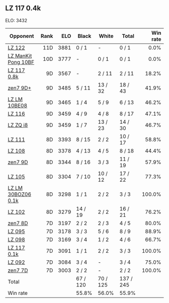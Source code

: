 ## LZ 117 0.4k ##

ELO: 3432

Opponent | Rank | ELO | Black | White | Total | Win rate
---------|-----:|----:|-------|-------|-------|-------:
[LZ 122](LZ%20122.md) | 11D | 3881 | 0 / 1 | - | 0 / 1 | 0.0%
[LZ ManKit Pong 10BF](LZ%20ManKit%20Pong%2010BF.md) | 10D | 3777 | - | 0 / 1 | 0 / 1 | 0.0%
[LZ 117 0.8k](LZ%20117%200.8k.md) | 9D | 3567 | - | 2 / 11 | 2 / 11 | 18.2%
[zen7 9D+](zen7%209D+.md) | 9D | 3485 | 5 / 11 | 13 / 32 | 18 / 43 | 41.9%
[LZ LM 10BE08](LZ%20LM%2010BE08.md) | 9D | 3465 | 1 / 4 | 5 / 9 | 6 / 13 | 46.2%
[LZ 116](LZ%20116.md) | 9D | 3459 | 4 / 9 | 4 / 8 | 8 / 17 | 47.1%
[LZ ZQ i8](LZ%20ZQ%20i8.md) | 9D | 3459 | 1 / 7 | 13 / 23 | 14 / 30 | 46.7%
[LZ 111](LZ%20111.md) | 8D | 3393 | 8 / 15 | 2 / 2 | 10 / 17 | 58.8%
[LZ 108](LZ%20108.md) | 8D | 3378 | 4 / 13 | 4 / 5 | 8 / 18 | 44.4%
[zen7 9D](zen7%209D.md) | 8D | 3344 | 8 / 16 | 3 / 3 | 11 / 19 | 57.9%
[LZ 105](LZ%20105.md) | 8D | 3304 | 7 / 10 | 10 / 12 | 17 / 22 | 77.3%
[LZ LM 30BOZ06 0.1k](LZ%20LM%2030BOZ06%200.1k.md) | 8D | 3298 | 1 / 1 | 2 / 2 | 3 / 3 | 100.0%
[LZ 102](LZ%20102.md) | 8D | 3279 | 14 / 19 | 2 / 2 | 16 / 21 | 76.2%
[zen7 8D](zen7%208D.md) | 7D | 3197 | 2 / 2 | 2 / 3 | 4 / 5 | 80.0%
[LZ 095](LZ%20095.md) | 7D | 3178 | 3 / 3 | 5 / 6 | 8 / 9 | 88.9%
[LZ 098](LZ%20098.md) | 7D | 3169 | 3 / 4 | 1 / 2 | 4 / 6 | 66.7%
[LZ 117 0.1k](LZ%20117%200.1k.md) | 7D | 3091 | 1 / 1 | 2 / 2 | 3 / 3 | 100.0%
[LZ 092](LZ%20092.md) | 7D | 3084 | 3 / 4 | - | 3 / 4 | 75.0%
[zen7 7D](zen7%207D.md) | 7D | 3003 | 2 / 2 | - | 2 / 2 | 100.0%
Total | | | 67 / 120 | 70 / 125 | 137 / 245 | 
Win rate| | | 55.8% | 56.0% | 55.9% | 
